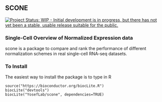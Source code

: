## SCONE ##

[![Project Status: WIP - Initial development is in progress, but there has not yet been a stable, usable release suitable for the public.](http://www.repostatus.org/badges/latest/wip.svg)](http://www.repostatus.org/#wip)

### Single-Cell Overview of Normalized Expression data ###

scone is a package to compare and rank the performance of different normalization schemes in real single-cell RNA-seq datasets.

### To Install ###

The easiest way to install the package is to type in R

```{r}
source("https://bioconductor.org/biocLite.R")
biocLite("devtools")
biocLite("YosefLab/scone", dependencies=TRUE)
```

